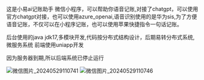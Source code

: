 这是小易ai记账助手 微信小程序，可以帮助你语音记账,对接了chatgpt，可以使用官方chatgpt对接，也可以使用azure_openai,语音识别使用的是华为sis,为了方便语音记账，不仅可以在小程序记账，也可以使用苹果快捷指令一句话记账。

后台使用的java jdk17,多模块开发,代码按分布式结构设计，后期易转分布式系统,微服务系统
前端使用uniapp开发

因为服务器到期,所以后端系统已停止运行

![微信图片_20240529110741](https://github.com/sualpha/xiaoyi/assets/30691840/599b1373-75f5-407e-9ed1-e0ba4d5e174f)
![微信图片_20240529110746](https://github.com/sualpha/xiaoyi/assets/30691840/582309ca-8214-4783-93df-3b5320d7e980)
